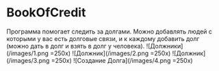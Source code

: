 # BookOfCredit

 Программа помогает следить за долгами. Можно добавлять людей с которыми у вас есть долговые связи, и к каждому добавить долг (можно дать в долг и взять в долг у человека).
![Должники](/images/1.png =250x)
![Должник](/images/2.png =250x)
![Должник](/images/3.png =250x)
![Создание Долга](/images/4.png =250x)
